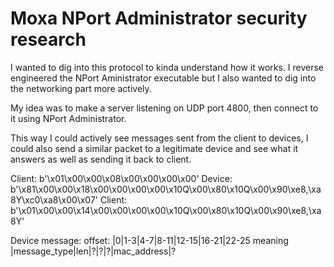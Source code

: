 # Moxa NPort Administrator security research

I wanted to dig into this protocol to kinda understand how it works.
I reverse engineered the NPort Aministrator executable but I also wanted to dig into the networking part more actively.

My idea was to make a server listening on UDP port 4800, then connect to it using NPort Administrator.

This way I could actively see messages sent from the client to devices, I could also send a similar packet to a legitimate device and see what it answers as well as sending it back to client.

Client: b'\x01\x00\x00\x08\x00\x00\x00\x00'
Device: b'\x81\x00\x00\x18\x00\x00\x00\x00\x10Q\x00\x80\x10Q\x00\x90\xe8,\xa8Y\xc0\xa8\x00\x07'
Client: b'\x01\x00\x00\x14\x00\x00\x00\x00\x10Q\x00\x80\x10Q\x00\x90\xe8,\xa8Y'

Device message:
offset: |0|1-3|4-7|8-11|12-15|16-21|22-25
meaning |message_type|len|?|?|?|mac_address|?
